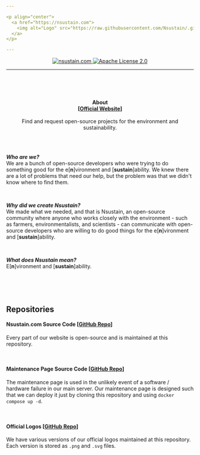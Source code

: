 ```yaml
---

<p align="center">
  <a href="https://nsustain.com">
    <img alt="Logo" src="https://raw.githubusercontent.com/Nsustain/.github/main/logo/logo-github.png" width="350">
  </a>
</p>

---
```


<p align="center">
  <a href="https://github.com/Nsustain/nsustain.com">
    <img alt="nsustain.com" src="https://user-images.githubusercontent.com/19341857/184772201-ff14bc28-b7a7-4bec-bef5-52625acd0544.svg">
  </a>
  <a href="https://github.com/Nsustain/nsustain.com/blob/main/LICENSE">
    <img alt="Apache License 2.0" src="https://user-images.githubusercontent.com/19341857/184765929-fec61d10-d714-488e-94c7-153e00070a2d.svg">
  </a>
</p>

---

<br>
<br>
<br>

<p align="center">
  <b>
    About<br>
    [<a href="https://nsustain.com">Official Website</a>]
  </b>
  <br>
  <br>
  Find and request open-source projects for the environment and
  sustainability.
</p>

<br>
<br>

***Who are we?***<br>
We are a bunch of
open-source developers
who were trying to do something good
for the e[**n**]vironment and
[**sustain**]ability.
We knew there are a lot of problems
that need our help, but the problem was that
we didn't know where to find them.

<br>

***Why did we create Nsustain?***<br>
We made what we needed, and that is Nsustain,
an open-source community where
anyone who works closely with the environment -
such as farmers, environmentalists, and scientists -
can communicate with open-source developers
who are willing to do good things for
the e[**n**]vironment and
[**sustain**]ability.

<br>

***What does Nsustain mean?***<br>
E[<b>n</b>]vironment and
[<b>sustain</b>]ability.

<!---

<br>
<br>
<br>
  Insert YouTube intro video here.
-->

<br>
<br>
<br>

## Repositories

#### Nsustain.com Source Code [[GitHub Repo](https://github.com/Nsustain/nsustain.com)]

Every part of our website is
open-source and is maintained
at this repository.

<br>

#### Maintenance Page Source Code [[GitHub Repo](https://github.com/Nsustain/maintenance-page)]

The maintenance page is used in the
unlikely event of a software / hardware
failure in our main server. Our
maintenance page is designed such that
we can deploy it just by cloning
this repository and using 
`docker compose up -d`.

<br>

#### Official Logos [[GitHub Repo](https://github.com/Nsustain/.github)]

We have various versions of our official
logos maintained at this repository.
Each version is stored as `.png` and
`.svg` files.
